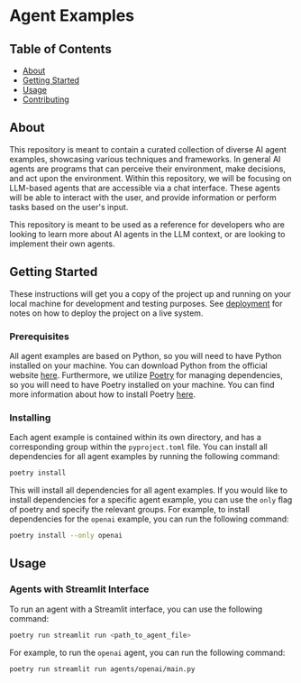 # Agent Examples

## Table of Contents

- [About](#about)
- [Getting Started](#getting_started)
- [Usage](#usage)
- [Contributing](../CONTRIBUTING.md)

## About <a name = "about"></a>

This repository is meant to contain a curated collection of diverse AI agent examples, showcasing various techniques and frameworks. In general AI agents are programs that can perceive their environment, make decisions, and act upon the environment. Within this repository, we will be focusing on LLM-based agents that are accessible via a chat interface. These agents will be able to interact with the user, and provide information or perform tasks based on the user's input.

This repository is meant to be used as a reference for developers who are looking to learn more about AI agents in the LLM context, or are looking to implement their own agents.

## Getting Started <a name = "getting_started"></a>

These instructions will get you a copy of the project up and running on your local machine for development and testing purposes. See [deployment](#deployment) for notes on how to deploy the project on a live system.

### Prerequisites

All agent examples are based on Python, so you will need to have Python installed on your machine. You can download Python from the official website [here](https://www.python.org/downloads/). Furthermore, we utilize [Poetry](https://python-poetry.org/) for managing dependencies, so you will need to have Poetry installed on your machine. You can find more information about how to install Poetry [here](https://python-poetry.org/docs/#installation).

### Installing

Each agent example is contained within its own directory, and has a corresponding group within the `pyproject.toml` file. You can install all dependencies for all agent examples by running the following command:

```bash
poetry install
```

This will install all dependencies for all agent examples. If you would like to install dependencies for a specific agent example, you can use the `only` flag of poetry and specify the relevant groups. For example, to install dependencies for the `openai` example, you can run the following command:

```bash
poetry install --only openai
```

## Usage <a name = "usage"></a>

### Agents with Streamlit Interface

To run an agent with a Streamlit interface, you can use the following command:

```bash
poetry run streamlit run <path_to_agent_file>
```

For example, to run the `openai` agent, you can run the following command:

```bash
poetry run streamlit run agents/openai/main.py
```
